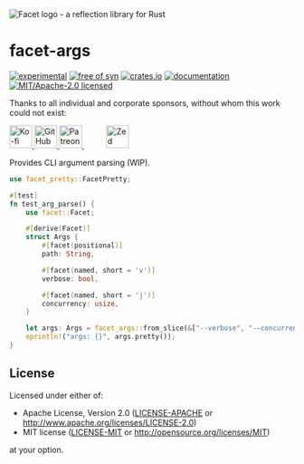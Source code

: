 
<picture>
<source media="(prefers-color-scheme: dark)" srcset="https://github.com/facet-rs/facet/raw/main/static/logo/facet-dark.webp">
<source media="(prefers-color-scheme: dark)" srcset="https://github.com/facet-rs/facet/raw/main/static/logo/facet-dark.png">
<source media="(prefers-color-scheme: light)" srcset="https://github.com/facet-rs/facet/raw/main/static/logo/facet-light.webp">
<img src="https://github.com/facet-rs/facet/raw/main/static/logo/facet-light.png" alt="Facet logo - a reflection library for Rust">
</picture>

# facet-args

[![experimental](https://img.shields.io/badge/status-experimental-yellow)](https://github.com/fasterthanlime/facet)
[![free of syn](https://img.shields.io/badge/free%20of-syn-hotpink)](https://github.com/fasterthanlime/free-of-syn)
[![crates.io](https://img.shields.io/crates/v/facet-args.svg)](https://crates.io/crates/facet-args)
[![documentation](https://docs.rs/facet-args/badge.svg)](https://docs.rs/facet-args)
[![MIT/Apache-2.0 licensed](https://img.shields.io/crates/l/facet-args.svg)](./LICENSE)

Thanks to all individual and corporate sponsors, without whom this work could not exist:

<p> <a href="https://ko-fi.com/fasterthanlime">
    <picture>
    <source media="(prefers-color-scheme: dark)" srcset="https://github.com/facet-rs/facet/raw/main/static/sponsors-v2/ko-fi-dark.svg">
    <img src="https://github.com/facet-rs/facet/raw/main/static/sponsors-v2/ko-fi-light.svg" height="40" alt="Ko-fi">
    </picture>
</a> <a href="https://github.com/sponsors/fasterthanlime">
    <picture>
    <source media="(prefers-color-scheme: dark)" srcset="https://github.com/facet-rs/facet/raw/main/static/sponsors-v2/github-dark.svg">
    <img src="https://github.com/facet-rs/facet/raw/main/static/sponsors-v2/github-light.svg" height="40" alt="GitHub Sponsors">
    </picture>
</a> <a href="https://patreon.com/fasterthanlime">
    <picture>
    <source media="(prefers-color-scheme: dark)" srcset="https://github.com/facet-rs/facet/raw/main/static/sponsors-v2/patreon-dark.svg">
    <img src="https://github.com/facet-rs/facet/raw/main/static/sponsors-v2/patreon-light.svg" height="40" alt="Patreon">
    </picture>
</a> &nbsp; &nbsp; &nbsp; &nbsp; &nbsp; <a href="https://zed.dev">
    <picture>
    <source media="(prefers-color-scheme: dark)" srcset="https://github.com/facet-rs/facet/raw/main/static/sponsors-v2/zed-dark.svg">
    <img src="https://github.com/facet-rs/facet/raw/main/static/sponsors-v2/zed-light.svg" height="40" alt="Zed">
    </picture>
</a> </p>
             

Provides CLI argument parsing (WIP).

```rust
use facet_pretty::FacetPretty;

#[test]
fn test_arg_parse() {
    use facet::Facet;

    #[derive(Facet)]
    struct Args {
        #[facet(positional)]
        path: String,

        #[facet(named, short = 'v')]
        verbose: bool,

        #[facet(named, short = 'j')]
        concurrency: usize,
    }

    let args: Args = facet_args::from_slice(&["--verbose", "--concurrency", "14", "example.rs"]);
    eprintln!("args: {}", args.pretty());
}
```


## License

Licensed under either of:

- Apache License, Version 2.0 ([LICENSE-APACHE](https://github.com/facet-rs/facet/blob/main/LICENSE-APACHE) or <http://www.apache.org/licenses/LICENSE-2.0>)
- MIT license ([LICENSE-MIT](https://github.com/facet-rs/facet/blob/main/LICENSE-MIT) or <http://opensource.org/licenses/MIT>)

at your option.